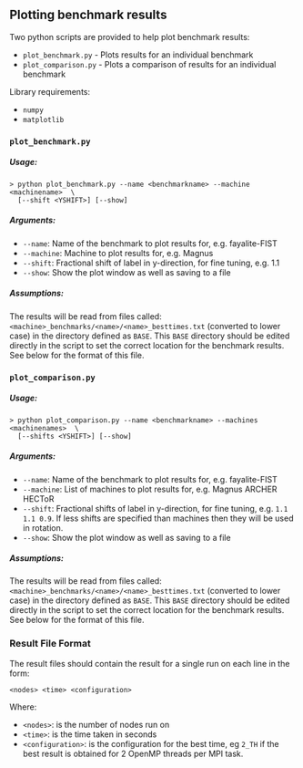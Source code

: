 ## Plotting benchmark results

Two python scripts are provided to help plot benchmark results:

- `plot_benchmark.py`  - Plots results for an individual benchmark
- `plot_comparison.py` - Plots a comparison of results for an individual benchmark

Library requirements:
- `numpy`
- `matplotlib`

### `plot_benchmark.py`

##### Usage:

```console
> python plot_benchmark.py --name <benchmarkname> --machine <machinename>  \
  [--shift <YSHIFT>] [--show]
```

##### Arguments:
- `--name`: Name of the benchmark to plot results for, e.g. fayalite-FIST
- `--machine`: Machine to plot results for, e.g. Magnus
- `--shift`: Fractional shift of label in y-direction, for fine tuning, e.g. 1.1
- `--show`: Show the plot window as well as saving to a file

##### Assumptions:
The results will be read from files called:
`<machine>_benchmarks/<name>/<name>_besttimes.txt`
(converted to lower case) in the directory defined as `BASE`.
This `BASE` directory should be edited directly in the script to set the
correct location for the benchmark results. See below for the format
of this file.

### `plot_comparison.py`

##### Usage:
```console
> python plot_comparison.py --name <benchmarkname> --machines <machinenames>  \
  [--shifts <YSHIFT>] [--show]
```

##### Arguments:
- `--name`: Name of the benchmark to plot results for, e.g. fayalite-FIST
- `--machine`: List of machines to plot results for, e.g. Magnus ARCHER HECToR
- `--shift`: Fractional shifts of label in y-direction, for fine tuning,
  e.g. `1.1 1.1 0.9`.
  If less shifts are specified than machines then they will be used in rotation.
- `--show`: Show the plot window as well as saving to a file

##### Assumptions:
The results will be read from files called:
`<machine>_benchmarks/<name>/<name>_besttimes.txt`
(converted to lower case) in the directory defined as `BASE`.
This `BASE` directory should be edited directly in the script to set the
correct location for the benchmark results. See below for the format
of this file.

### Result File Format

The result files should contain the result for a single run on each line in
the form:
```
<nodes> <time> <configuration>
```

Where:
- `<nodes>`: is the number of nodes run on
- `<time>`: is the time taken in seconds
- `<configuration>`: is the configuration for the best time, eg `2_TH` if the best
  result is obtained for 2 OpenMP threads per MPI task.
